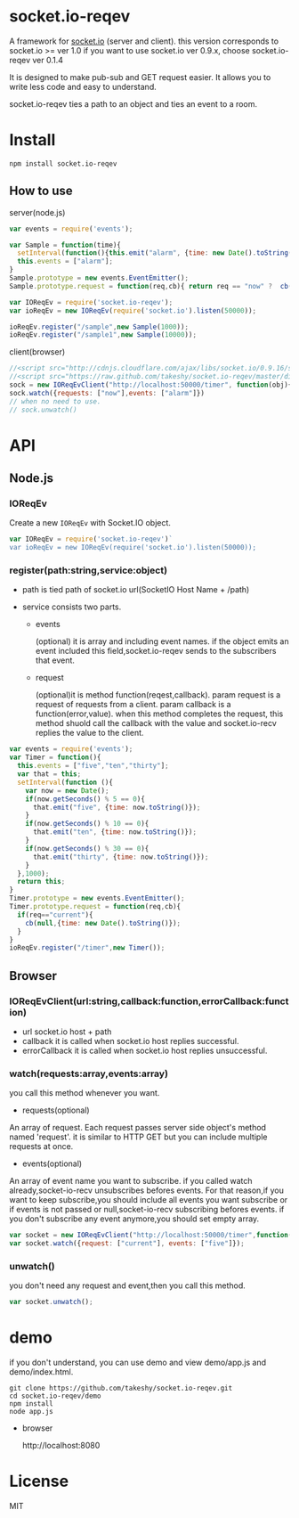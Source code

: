 # socket.io-reqev 

A framework for [socket.io](http://socket.io/) (server and client). 
this version corresponds to socket.io >= ver 1.0
if you want to use socket.io ver 0.9.x, choose socket.io-reqev ver 0.1.4

It is designed to  make pub-sub and GET request easier.
It allows you to write less code and easy to understand.

socket.io-reqev ties a path to an object and ties an event to a room.

# Install

    npm install socket.io-reqev

## How to use

server(node.js)

```js
var events = require('events');

var Sample = function(time){
  setInterval(function(){this.emit("alarm", {time: new Date().toString()})}.bind(this),time);
  this.events = ["alarm"];
}
Sample.prototype = new events.EventEmitter();
Sample.prototype.request = function(req,cb){ return req == "now" ?  cb(null,new Date().toString()) : cb("invalid")}

var IOReqEv = require('socket.io-reqev');
var ioReqEv = new IOReqEv(require('socket.io').listen(50000));

ioReqEv.register("/sample",new Sample(1000));
ioReqEv.register("/sample1",new Sample(10000));

```

client(browser)

```js
//<script src="http://cdnjs.cloudflare.com/ajax/libs/socket.io/0.9.16/socket.io.min.js"></script>
//<script src="https://raw.github.com/takeshy/socket.io-reqev/master/dist/io-reqev-client.js"></script>
sock = new IOReqEvClient("http://localhost:50000/timer", function(obj){console.log(obj)})
sock.watch({requests: ["now"],events: ["alarm"]})
// when no need to use.
// sock.unwatch() 
```

# API

## Node.js

### IOReqEv

  Create a new `IOReqEv` with Socket.IO object. 

```js
var IOReqEv = require('socket.io-reqev')`
var ioReqEv = new IOReqEv(require('socket.io').listen(50000));
```

### register(path:string,service:object)

- path is tied path of socket.io url(SocketIO Host Name + /path) 

- service consists two parts.

  - events

    (optional) it is array and including event names.
    if the object emits an event included this field,socket.io-reqev 
    sends to the subscribers that event.

  - request

    (optional)it is method function(reqest,callback). param request is a request of requests
    from a client. param callback is a function(error,value).
    when this method completes the request, this method shuold call the
    callback with the value and socket.io-recv replies the value to the client.

```js
var events = require('events');
var Timer = function(){
  this.events = ["five","ten","thirty"];
  var that = this;
  setInterval(function (){
    var now = new Date();
    if(now.getSeconds() % 5 == 0){
      that.emit("five", {time: now.toString()});
    }
    if(now.getSeconds() % 10 == 0){
      that.emit("ten", {time: now.toString()});
    }
    if(now.getSeconds() % 30 == 0){
      that.emit("thirty", {time: now.toString()});
    }
  },1000);
  return this;
}
Timer.prototype = new events.EventEmitter();
Timer.prototype.request = function(req,cb){
  if(req=="current"){
    cb(null,{time: new Date().toString()});
  }
}
ioReqEv.register("/timer",new Timer());
```

## Browser

### IOReqEvClient(url:string,callback:function,errorCallback:function)
- url socket.io host + path
- callback it is called when socket.io host  replies successful.
- errorCallback it is called when socket.io host  replies unsuccessful.

### watch(requests:array,events:array)

you call this method whenever you want.

- requests(optional)

An array of request. Each request passes server side object's method named 'request'.
it is similar to HTTP GET but you can include multiple requests at once.

- events(optional)

An array of event name you want to subscribe. 
if you called watch already,socket-io-recv unsubscribes befores events. 
For that reason,if you want to keep subscribe,you should include all events
you want subscribe or if events is not passed or null,socket-io-recv
subscribing befores events.
if you don't subscribe any event anymore,you should set empty array.

```js
var socket = new IOReqEvClient("http://localhost:50000/timer",function(obj){ console.log(obj)})
var socket.watch({request: ["current"], events: ["five"]});
```

### unwatch()
  you don't need any request and event,then you call this method.
```js
var socket.unwatch();
```

# demo

if you don't understand, you can use demo and view demo/app.js and
demo/index.html.

    git clone https://github.com/takeshy/socket.io-reqev.git
    cd socket.io-reqev/demo
    npm install
    node app.js

- browser

  http://localhost:8080


# License

MIT

